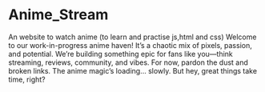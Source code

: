 # Anime_Stream
An website to watch anime (to learn and practise js,html and css)
Welcome to our work-in-progress anime haven! It’s a chaotic mix of pixels, passion, and potential. We’re building something epic for fans like you—think streaming, reviews, community, and vibes. For now, pardon the dust and broken links. The anime magic’s loading… slowly. But hey, great things take time, right?
